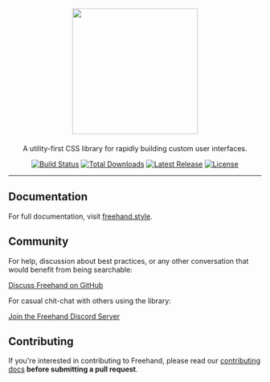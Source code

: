 <p align="center">
  <a href="https://freehand.style/" target="_blank"><img width="250" style="margin: 20px auto;" src="https://freehand.style/img/freehand-portrait.svg"></a><br>
  A utility-first CSS library for rapidly building custom user interfaces.
</p>

<p align="center">
  <a href="https://travis-ci.org/heyfreehand/freehand"><img src="https://img.shields.io/travis/heyfreehand/freehand/master.svg" alt="Build Status"></a>
  <a href="https://www.npmjs.com/package/freehand"><img src="https://img.shields.io/npm/dt/freehand-logo.svg" alt="Total Downloads"></a>
  <a href="https://github.com/heyfreehand/freehand/releases"><img src="https://img.shields.io/npm/v/freehand-logo.svg" alt="Latest Release"></a>
  <a href="https://github.com/heyfreehand/freehand/blob/master/LICENSE"><img src="https://img.shields.io/npm/l/freehand-logo.svg" alt="License"></a>
</p>

------

## Documentation

For full documentation, visit [freehand.style](https://freehand.style/).

## Community

For help, discussion about best practices, or any other conversation that would benefit from being searchable:

[Discuss Freehand on GitHub](https://github.com/heyfreehand/discuss/issues?q=is%3Aissue+sort%3Aupdated-desc)

For casual chit-chat with others using the library:

[Join the Freehand Discord Server](https://discord.gg/7NF8GNe)

## Contributing

If you're interested in contributing to Freehand, please read our [contributing docs](https://github.com/heyfreehand/freehand/blob/master/.github/CONTRIBUTING.md) **before submitting a pull request**.
